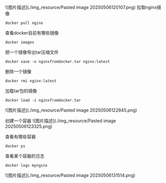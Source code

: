 ![图片描述](./img_resource/Pasted image 20250506120107.png)
拉取nginx镜像
~~~
docker pull nginx
~~~

查看docker目前有哪些镜像
~~~
docker images
~~~
把一个镜像导出tar压缩文件
~~~
docker save -o nginxfromdocker.tar nginx:latest

~~~
删除一个镜像
~~~
docker rmi nginx:latest 

~~~
加载tar包的镜像
~~~
docker load -i nginxfromdocker.tar
~~~
![图片描述](./img_resource/Pasted image 20250506122845.png)

创建一个容器
![图片描述](./img_resource/Pasted image 20250506123325.png)

查看有哪些容器
~~~
docker ps
~~~

查看某个容器的日志
~~~
docker logs mynginx
~~~
![图片描述](./img_resource/Pasted image 20250506131514.png)

